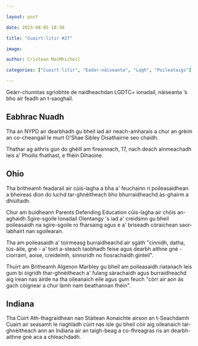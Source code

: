 ```yaml
---

layout: post

date: 2023-08-05 18:30

title: "Cuairt-litir #27"

image:

author: Crìstean MacMhìcheil

categories: ["Cuairt-litir", "Eadar-nàiseanta", "Lagh", "Poileataigs"]

---
```


Geàrr-chunntas sgrìobhte de naidheachdan LGDTC+ ionadail, nàiseanta ‘s bho air feadh an t-saoghail.

## Eabhrac Nuadh

Tha an NYPD air dearbhadh gu bheil iad air neach-amharais a chur an grèim an co-cheangail le murt O'Shae Sibley Disathairne seo chaidh.

Thathar ag aithris gun do ghèill am fireannach, 17, nach deach ainmeachadh leis a' Phoilis fhathast, e fhèin Dihaoine.

## Ohio

Tha britheamh feadarail air cùis-lagha a bha a' feuchainn ri poileasaidhean a bheireas dìon do luchd tar-ghnèitheach bho bhurraidheachd às-ghairm a dhiùltadh.

Chur am buidheann Parents Defending Education cùis-lagha air chòis an-aghaidh Sgìre-sgoile Ionadail Olentangy 's iad a' creidsinn gu bheil poileasaidh na sgìre-sgoile ro fharsaing agus e a' briseadh còraichean saor-labhairt nan sgoilearan.

Tha am poileasaidh a' toirmeasg burraidheachd air sgàth "cinnidh, datha,  tùs-àite, gnè - a' toirt a-steach taobhadh feise agus dearbh aithne gnè - ciorraim, aoise, creideimh, sinnsridh no fiosrachaidh ginteil".

Thuirt am Britheamh Algenon Marbley gu bheil am poileasaidh riatanach leis gum bi òigridh thar-ghnèitheach a' fulang sàrachaidh agus burraidheachd aig ìrean nas àirde na tha oileanaich eile agus gum feuch "còrr air aon às gach còignear a chur làmh nam beathannan fhèin".

## Indiana

Tha Cùirt Ath-thagraidhean nan Stàitean Aonaichte airson an t-Seachdamh Cuairt air seasamh le riaghladh cùirt nas ìsle gu bheil còir aig oileanaich tar-ghnèitheach ann an Indiana air an taigh-beag a co-fhreagras ris an dearbh-aithne gnè aca a chleachdadh.
